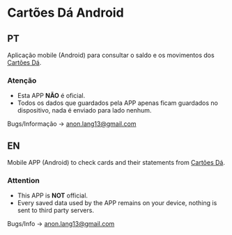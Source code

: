 # Cartões Dá Android

## PT
Aplicação mobile (Android) para consultar o saldo e os movimentos dos [Cartões Dá](https://cartoesda.com/).

### Atenção
* Esta APP **NÃO** é oficial.
* Todos os dados que guardados pela APP apenas ficam guardados no dispositivo, nada é enviado para lado nenhum.

Bugs/Informação -> anon.lang13@gmail.com

## EN
Mobile APP (Android) to check cards and their statements from [Cartões Dá](https://cartoesda.com/).

### Attention
* This APP is **NOT** official.
* Every saved data used by the APP remains on your device, nothing is sent to third party servers.

Bugs/Info -> anon.lang13@gmail.com

